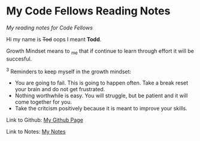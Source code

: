 # My Code Fellows Reading Notes
*My reading notes for Code Fellows*

Hi my name is ~~Tod~~ oops I meant **Todd**. 

Growth Mindset means to <sub>me</sub> that if continue to learn through effort it will be succesful.

<sup>3</sup> Reminders to keep myself in the growth mindset:

- You are going to fail. This is going to happen often. Take a break reset your brain and do not get frustrated.
- Nothing worthwhile is easy. You will struggle, but be patient and it will come together for you.
- Take the critcism positively because it is meant to improve your skills.

Link to Github: [My Github Page](https://todd75.github.io/reading-notes/)

Link to Notes: [My Notes](https://todd75.github.io/reading-notes/class1)
